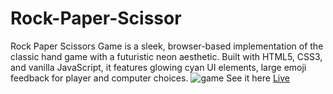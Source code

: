 # Rock-Paper-Scissor
Rock Paper Scissors Game is a sleek, browser-based implementation of the classic hand game with a futuristic neon aesthetic. Built with HTML5, CSS3, and vanilla JavaScript, it features glowing cyan UI elements, large emoji feedback for player and computer choices.
![game](https://github.com/user-attachments/assets/c4d42fb4-b931-4fe6-9963-500f8e7c99ee)
See it here [Live](https://a-yeshah.github.io/Rock-Paper-Scissor/)
